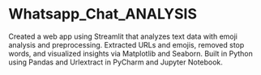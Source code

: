 # Whatsapp_Chat_ANALYSIS
Created a web app using Streamlit that analyzes text data with emoji analysis and preprocessing. Extracted URLs and emojis, removed stop words, and visualized insights via Matplotlib and Seaborn. Built in Python using Pandas and Urlextract in PyCharm and Jupyter Notebook.
